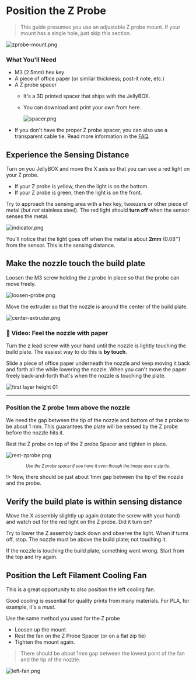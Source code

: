 # Position the Z Probe
> This guide presumes you use an adjustable Z probe mount. If your mount has a single hole, just skip this section. 

![zprobe-mount.png](assets/zprobe-mount.png)

### What You'll Need
- M3 (2.5mm) hex key
- A piece of office paper (or similar thickness; post-it note, etc.)
- A Z probe spacer
    - It's a 3D printed spacer that ships with the JellyBOX.
    - You can download and print your own from here.
    
      ![spacer.png](assets/spacer.png ':size=300%')

[//]: # ( #TODO add a link to github)

- If you don't have the proper Z probe spacer, you can also use a transparent cable tie. Read more information in the [FAQ](FAQ?id=spacer).

## Experience the Sensing Distance

Turn on you JellyBOX and move the X axis so that you can see a red light on your Z probe.
 - If your Z probe is yellow, then the light is on the bottom.
 - If your Z probe is green, then the light is on the front.

Try to approach the sensing area with a hex key, tweezers or other piece of metal (_but not_ stainless steel). The red light should **turn off** when the sensor senses the metal. 

[comment]:: ( #todo git from the vid check endstops_1.mp4)

![indicator.png](assets/indicator.png)

You'll notice that the light goes off when the metal is about **2mm** (0.08'') from the sensor. This is the sensing distance.

## Make the nozzle touch the build plate

Loosen the M3 screw holding the z probe in place so that the probe can move freely. 

![loosen-probe.png](assets/loosen-probe.png)

Move the extruder so that the nozzle is around the center of the build plate.

![center-extruder.png](assets/center-extruder.png)

### 🎦 Video: Feel the nozzle with paper



Turn the z lead screw with your hand until the nozzle is lightly touching the build plate. The easiest way to do this is **by touch**. 

Slide a piece of office paper underneath the nozzle and keep moving it back and forth all the while lowering the nozzle. When you can't move the paper freely back-and-forth that's when the nozzle is touching the plate.

![first layer height 01](assets/first_layer_height_01.gif)

---



### Position the Z probe 1mm above the nozzle

We need the gap between the tip of the nozzle and bottom of the z probe to be about 1 mm. This guarantees the plate will be sensed by the Z probe before the nozzle hits it.

Rest the Z probe on top of the Z probe Spacer and tighten in place.

![rest-zprobe.png](assets/rest-zprobe.png)
<div style="font-size:80%; font-style:italic;text-align:center;">Use the Z probe spacer if you have it even though the image uses a zip tie.</div>


!> Now, there should be just about 1mm gap between the tip of the nozzle and the probe.

## Verify the build plate is within sensing distance

Move the X assembly slightly up again (rotate the screw with your hand) and watch out for the red light on the Z probe. Did it turn on?

Try to lower the Z assembly back down and observe the light. When if turns off, stop. The nozzle must be above the build plate; not touching it.

If the nozzle is touching the build plate, something went wrong. Start from the top and try again.

## Position the Left Filament Cooling Fan

This is a great opportunity to also position the left cooling fan. 

Good cooling is essential for quality prints from many materials. For PLA, for example, it's a _must_.

Use the same method you used for the Z probe
- Loosen up the mount
- Rest the fan on the Z Probe Spacer (or on a flat zip tie)
- Tighten the mount again.

> There should be about 1mm gap between the lowest point of the fan and the tip of the nozzle.

![left-fan.png](assets/left-fan.png)
